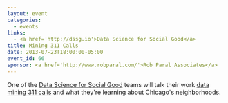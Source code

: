 ```yaml
---
layout: event
categories: 
  - events
links:
  - <a href='http://dssg.io'>Data Science for Social Good</a>
title: Mining 311 Calls
date: 2013-07-23T18:00:00-05:00
event_id: 66
sponsor: <a href='http://www.robparal.com/'>Rob Paral Associates</a>
---
```


<p>One of the <a href='http://dssg.io'>Data Science for Social Good</a> teams will talk their work <a href='http://dssg.io/projects/#city'>data mining 311 calls</a> and what they're learning about Chicago's neighborhoods.</p>
